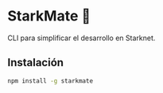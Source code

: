 # StarkMate 🚀
CLI para simplificar el desarrollo en Starknet.

## Instalación
```bash
npm install -g starkmate